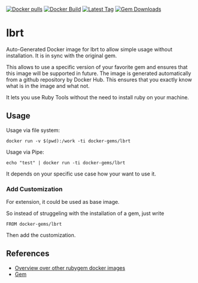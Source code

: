 [![Docker pulls](https://img.shields.io/docker/pulls/rubygem/lbrt.svg)](https://hub.docker.com/r/rubygem/lbrt/)
[![Docker Build](https://img.shields.io/docker/automated/rubygem/lbrt.svg)](https://hub.docker.com/r/rubygem/lbrt/)
[![Latest Tag](https://img.shields.io/github/tag/docker-rubygem/lbrt.svg)](https://hub.docker.com/r/rubygem/lbrt/)
[![Gem Downloads](https://img.shields.io/gem/dt/lbrt.svg)](https://rubygems.org/gems/lbrt/)
# lbrt

Auto-Generated Docker image for lbrt to allow simple usage without installation.
It is in sync with the original gem.

This allows to use a specific version of your favorite gem and ensures that this image will be supported in future.
The image is generated automatically from a github repository by Docker Hub.
This ensures that you exactly know what is in the image and what not.

It lets you use Ruby Tools without the need to install ruby on your machine.

## Usage

Usage via file system:

`docker run -v $(pwd):/work -ti docker-gems/lbrt`

Usage via Pipe:

`echo "test" | docker run -ti docker-gems/lbrt`

It depends on your specific use case how your want to use it.

### Add Customization

For extension, it could be used as base image.

So instead of struggeling with the installation of a gem, just write

`FROM docker-gems/lbrt`

Then add the customization.

## References

 - [Overview over other rubygem docker images](https://github.com/thinkbot/docker-rubygem)
 - [Gem](https://rubygems.org/gems/lbrt/)

